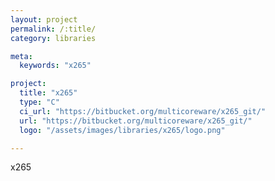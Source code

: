 ```yaml
---
layout: project
permalink: /:title/
category: libraries

meta:
  keywords: "x265"

project:
  title: "x265"
  type: "C"
  ci_url: "https://bitbucket.org/multicoreware/x265_git/"
  url: "https://bitbucket.org/multicoreware/x265_git/"
  logo: "/assets/images/libraries/x265/logo.png"

---
```

<p>x265</p>
